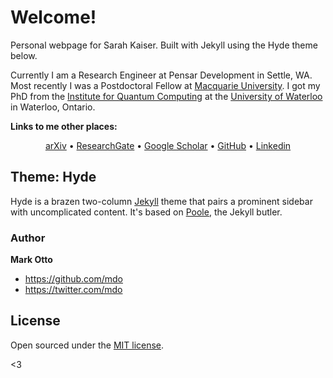 # Welcome!

Personal webpage for Sarah Kaiser. Built with Jekyll using the Hyde theme below.

Currently I am a Research Engineer at Pensar Development in Settle, WA. Most recently I was a Postdoctoral Fellow at [Macquarie University](https://www.mq.edu.au/). I got my PhD from the [Institute for Quantum Computing](https://uwaterloo.ca/institute-for-quantum-computing/) at the [University of Waterloo](https://uwaterloo.ca/) in Waterloo, Ontario.

**Links to me other places:**
<p style="text-align: center;">
<!-- [arXiv](http://arxiv.org/a/kaiser_s_1) •
[ResearchGate](https://www.researchgate.net/profile/Sarah_Kaiser) •
[Google Scholar](https://scholar.google.ca/citations?user=wUnQwUMAAAAJ&hl=en) •
[GitHub](https://github.com/crazy4pi314) •
[Linkedin](https://www.linkedin.com/in/sckaiser1) -->
<a href="http://arxiv.org/a/kaiser_s_1" target="_top">arXiv</a> • 
<a href="https://www.researchgate.net/profile/Sarah_Kaiser" target="_top">ResearchGate</a> • 
<a href="https://scholar.google.ca/citations?user=wUnQwUMAAAAJ&hl=en" target="_top">Google Scholar</a> • 
<a href="https://github.com/crazy4pi314" target="_top">GitHub</a> • 
<a href="https://www.linkedin.com/in/sckaiser1" target="_top">Linkedin</a><br>
</p>

## Theme: Hyde

Hyde is a brazen two-column [Jekyll](http://jekyllrb.com) theme that pairs a prominent sidebar with uncomplicated content. It's based on [Poole](http://getpoole.com), the Jekyll butler.

### Author

**Mark Otto**
- <https://github.com/mdo>
- <https://twitter.com/mdo>

## License

Open sourced under the [MIT license](LICENSE.md).

<3
